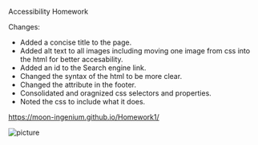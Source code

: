 Accessibility Homework

Changes:
* Added a concise title to the page.
* Added alt text to all images including moving one image from css into the html for better accesability.
* Added an id to the Search engine link.
* Changed the syntax of the html to be more clear.
* Changed the <h> attribute in the footer.
* Consolidated and oragnized css selectors and properties.
* Noted the css to include what it does.


https://moon-ingenium.github.io/Homework1/

![picture](./assets/images/screencapture-file-Users-Mistress-Desktop-Homework-Homework1-index-html-2020-09-17-15_33_47.png)



      
